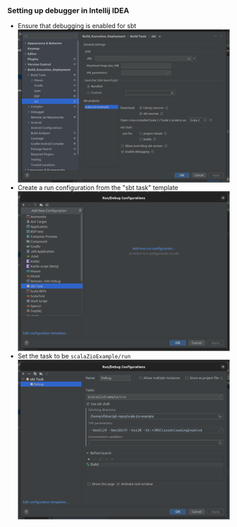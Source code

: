 ### Setting up debugger in Intellij IDEA

* Ensure that debugging is enabled for sbt
  ![sbt config](images/idea-sbt-settings.png)
* Create a run configuration from the "sbt task" template
  ![debug configuration template](images/idea-debug-configuration-template.png)
* Set the task to be `scalaZioExample/run`
  ![debug configuration](images/idea-debug-configuration.png)
    